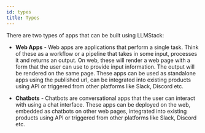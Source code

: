 ```yaml
---
id: types
title: Types
---
```


There are two types of apps that can be built using LLMStack:

- **Web Apps** - Web apps are applications that perform a single task. Think of these as a workflow or a pipeline that takes in some input, processes it and returns an output. On web, these will render a web page with a form that the user can use to provide input information. The output will be rendered on the same page. These apps can be used as standalone apps using the published url, can be integrated into existing products using API or triggered from other platforms like Slack, Discord etc.

- **Chatbots** - Chatbots are conversational apps that the user can interact with using a chat interface. These apps can be deployed on the web, embedded as chatbots on other web pages, integrated into existing products using API or triggered from other platforms like Slack, Discord etc.
